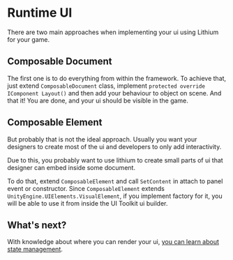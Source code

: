 ﻿# Runtime UI

There are two main approaches when implementing your ui using Lithium for your game.

## Composable Document

The first one is to do everything from within the framework.
To achieve that, just extend `ComposableDocument` class, implement `protected override IComponent Layout()` and then add your behaviour to object on scene.
And that it! You are done, and your ui should be visible in the game.

## Composable Element

But probably that is not the ideal approach.
Usually you want your designers to create most of the ui and developers to only add interactivity.

Due to this, you probably want to use lithium to create small parts of ui that designer can embed inside some document.

To do that, extend `ComposableElement` and call `SetContent` in attach to panel event or constructor.
Since `ComposableElement` extends `UnityEngine.UIElements.VisualElement`, if you implement factory for it, you will be able to use it from inside the UI Toolkit ui builder.

## What's next?

With knowledge about where you can render your ui, [you can learn about state management](./state.md).